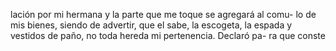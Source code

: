 lación por mi hermana y la parte que me toque se agregará al comu- lo de mis bienes, siendo de advertir, que el sabe, la escogeta, la espada y vestidos de paño, no toda hereda mi pertenencia. Declaró pa- ra que conste